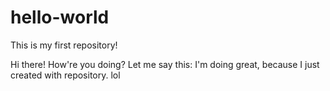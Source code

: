 # hello-world
This is my first repository!

Hi there! How're you doing?
Let me say this: I'm doing great, because I just created with repository. lol
